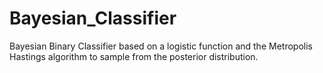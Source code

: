 Bayesian_Classifier
===================

Bayesian Binary Classifier based on a logistic function and the Metropolis Hastings algorithm to sample from the posterior distribution.
